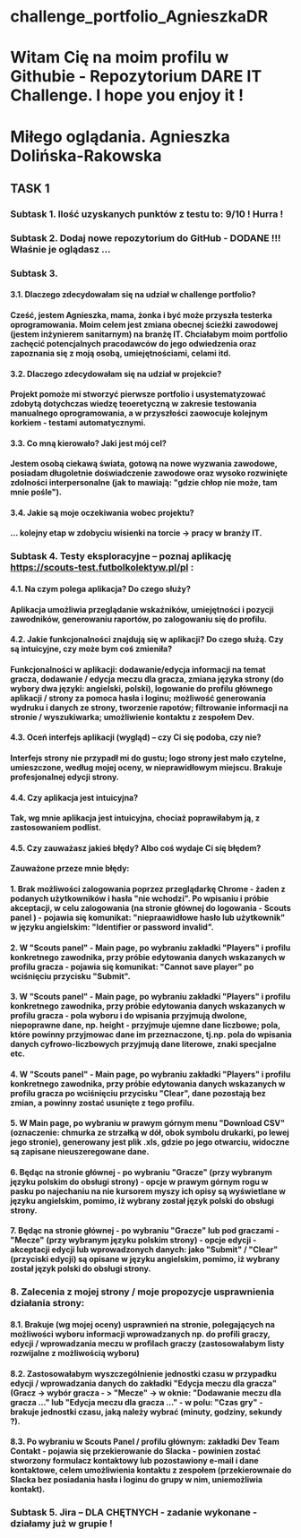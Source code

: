 # challenge_portfolio_AgnieszkaDR
# Witam Cię na moim profilu w Githubie - Repozytorium DARE IT Challenge. I hope you enjoy it ! 
# Miłego oglądania. Agnieszka Dolińska-Rakowska
## TASK 1
### Subtask 1.    Ilość uzyskanych punktów z testu to: 9/10 ! Hurra !
### Subtask 2. Dodaj nowe repozytorium do GitHub - DODANE !!! Właśnie je oglądasz ...
### Subtask 3. 
#### 3.1. Dlaczego zdecydowałam się na udział w challenge portfolio? 
#### Cześć, jestem Agnieszka, mama, żonka i być może przyszła testerka oprogramowania. Moim celem jest zmiana obecnej ścieżki zawodowej (jestem inżynierem sanitarnym) na branżę IT. Chciałabym moim portfolio zachęcić potencjalnych pracodawców do jego odwiedzenia oraz zapoznania się z moją osobą, umiejętnościami, celami itd. 
#### 3.2. Dlaczego zdecydowałam się na udział w projekcie? 
#### Projekt pomoże mi stworzyć pierwsze portfolio i usystematyzować zdobytą dotychczas wiedzę teoeretyczną w zakresie testowania manualnego oprogramowania, a w przyszłości zaowocuje kolejnym korkiem - testami automatycznymi. 
#### 3.3. Co mną kierowało? Jaki jest mój cel? 
#### Jestem osobą ciekawą świata, gotową na nowe wyzwania zawodowe, posiadam długoletnie doświadczenie zawodowe oraz wysoko rozwinięte zdolności interpersonalne (jak to mawiają: "gdzie chłop nie może, tam mnie pośle").
#### 3.4. Jakie są moje oczekiwania wobec projektu? 
#### ... kolejny etap w zdobyciu wisienki na torcie -> pracy w branży IT.
### Subtask 4. Testy eksploracyjne – poznaj aplikację https://scouts-test.futbolkolektyw.pl/pl :
#### 4.1. Na czym polega aplikacja? Do czego służy? 
#### Aplikacja umożliwia przeglądanie wskaźników, umiejętności i pozycji zawodników, generowaniu raportów, po zalogowaniu się do profilu.
#### 4.2. Jakie funkcjonalności znajdują się w aplikacji? Do czego służą. Czy są intuicyjne, czy może bym coś zmieniła? 
#### Funkcjonalności w aplikacji: dodawanie/edycja informacji na temat gracza, dodawanie / edycja meczu dla gracza, zmiana języka strony (do wybory dwa języki: angielski, polski), logowanie do profilu głównego aplikacji / strony za pomoca hasła i loginu; możliwość generowania wydruku i danych ze strony, tworzenie rapotów; filtrowanie informacji na stronie / wyszukiwarka; umożliwienie kontaktu z zespołem Dev. 
#### 4.3. Oceń interfejs aplikacji (wygląd) – czy Ci się podoba, czy nie? 
#### Interfejs strony nie przypadł mi do gustu; logo strony jest mało czytelne, umieszczone, według mojej oceny, w nieprawidłowym miejscu. Brakuje profesjonalnej edycji strony.  
#### 4.4. Czy aplikacja jest intuicyjna? 
#### Tak, wg mnie aplikacja jest intuicyjna, chociaż poprawiłabym ją, z zastosowaniem podlist. 
#### 4.5. Czy zauważasz jakieś błędy? Albo coś wydaje Ci się błędem? 
#### Zauważone przeze mnie błędy:
#### 1. Brak możliwości zalogowania poprzez przeglądarkę Chrome - żaden z podanych użytkowników i hasła "nie wchodzi". Po wpisaniu i próbie akceptacji, w celu zalogowania (na stronie głównej do logowania - Scouts panel ) - pojawia się komunikat: "niepraawidłowe hasło lub użytkownik" w języku angielskim: "Identifier or password invalid". 
#### 2. W "Scouts panel" - Main page, po wybraniu zakładki "Players" i profilu konkretnego zawodnika, przy próbie edytowania danych wskazanych w profilu gracza - pojawia się komunikat: "Cannot save player" po wciśnięciu przycisku "Submit".
#### 3. W "Scouts panel" - Main page, po wybraniu zakładki "Players" i profilu konkretnego zawodnika, przy próbie edytowania danych wskazanych w profilu gracza - pola wyboru i do wpisania przyjmują dwolone, niepoprawne dane, np. height - przyjmuje ujemne dane liczbowe; pola, które powinny przyjmowac dane im przeznaczone, tj.np. pola do wpisania danych cyfrowo-liczbowych przyjmują dane literowe, znaki specjalne etc.
#### 4. W "Scouts panel" - Main page, po wybraniu zakładki "Players" i profilu konkretnego zawodnika, przy próbie edytowania danych wskazanych w profilu gracza po wciśnięciu przycisku "Clear", dane pozostają bez zmian, a powinny zostać usunięte z tego profilu. 
#### 5. W Main page, po wybraniu w prawym górnym menu "Download CSV" (oznaczenie: chmurka ze strzałką w dół, obok symbolu drukarki, po lewej jego stronie), generowany jest plik .xls, gdzie po jego otwarciu, widoczne są zapisane nieuszeregowane dane. 
#### 6. Będąc na stronie głównej - po wybraniu "Gracze" (przy wybranym języku polskim do obsługi strony) - opcje w prawym górnym rogu w pasku po najechaniu na nie kursorem myszy ich opisy są wyświetlane w języku angielskim, pomimo, iż wybrany został język polski do obsługi strony. 
#### 7. Będąc na stronie głównej - po wybraniu "Gracze" lub pod graczami - "Mecze" (przy wybranym języku polskim strony) - opcje edycji - akceptacji edycji lub wprowadzonych danych: jako "Submit" / "Clear" (przyciski edycji) są opisane w języku angielskim, pomimo, iż wybrany został język polski do obsługi strony. 
### 8. Zalecenia z mojej strony / moje propozycje usprawnienia działania strony:
#### 8.1. Brakuje (wg mojej oceny) usprawnień na stronie, polegających na możliwości wyboru informacji wprowadzanych np. do profili graczy, edycji / wprowadzania meczu w profilach graczy (zastosowałabym listy rozwijalne z możliwością wyboru)
#### 8.2. Zastosowałabym wyszczególnienie jednostki czasu w przypadku edycji / wprowadzania danych do zakładki "Edycja meczu dla gracza" (Gracz -> wybór gracza - > "Mecze" -> w oknie: "Dodawanie meczu dla gracza ..." lub "Edycja meczu dla gracza ..." - w polu: "Czas gry" - brakuje jednostki czasu, jaką należy wybrać (minuty, godziny, sekundy ?).
#### 8.3. Po wybraniu w Scouts Panel / profilu głównym: zakładki Dev Team Contakt - pojawia się przekierowanie do Slacka - powinien zostać stworzony formulacz kontaktowy lub pozostawiony e-mail i dane kontaktowe, celem umożliwienia kontaktu z zespołem (przekierownaie do Slacka bez posiadania hasła i loginu do grupy w nim, uniemożliwia kontakt).
### Subtask 5. Jira – DLA CHĘTNYCH - zadanie wykonane - działamy już w grupie !
